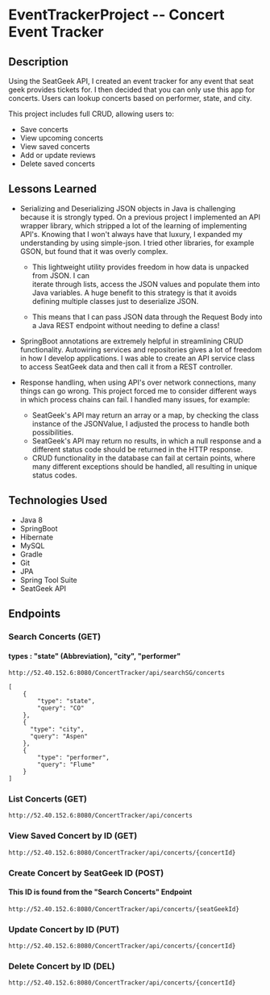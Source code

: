 # EventTrackerProject -- Concert Event Tracker

## Description

Using the SeatGeek API, I created an event tracker for any event that seat geek
provides tickets for. I then decided that you can only use this app for concerts.
Users can lookup concerts based on performer, state, and city.

This project includes full CRUD, allowing users to:

  - Save concerts
  - View upcoming concerts
  - View saved concerts
  - Add or update reviews
  - Delete saved concerts

## Lessons Learned

* Serializing and Deserializing JSON objects in Java is challenging because it is strongly typed.
On a previous project I implemented an API wrapper library, which stripped a lot of the learning
of implementing API's. Knowing that I won't always have that luxury, I expanded my understanding by using simple-json.
I tried other libraries, for example GSON, but found that it was overly complex.
  - This lightweight utility provides freedom in how data is unpacked from JSON. I can  
iterate through lists, access the JSON values and populate them into Java variables.
A huge benefit to this strategy is that it avoids defining multiple classes just to deserialize JSON.

  - This means that I can pass JSON data through the Request Body into a Java REST endpoint
without needing to define a class!


* SpringBoot annotations are extremely helpful in streamlining CRUD functionality.
Autowiring services and repositories gives a lot of freedom in how I develop applications.
I was able to create an API service class to access SeatGeek data and then call it from
a REST controller.


* Response handling, when using API's over network connections, many things can go wrong.
This project forced me to consider different ways in which process chains can fail.
I handled many issues, for example:
  - SeatGeek's API may return an array or a map, by checking the class instance of the
  JSONValue, I adjusted the process to handle both possibilities.
  - SeatGeek's API may return no results, in which a null response and a different status code
  should be returned in the HTTP response.
  - CRUD functionality in the database can fail at certain points, where many different exceptions
  should be handled, all resulting in unique status codes.

## Technologies Used

  - Java 8
  - SpringBoot
  - Hibernate
  - MySQL
  - Gradle
  - Git
  - JPA
  - Spring Tool Suite
  - SeatGeek API


## Endpoints

### Search Concerts (GET)

#### types : "state" (Abbreviation), "city", "performer"

`http://52.40.152.6:8080/ConcertTracker/api/searchSG/concerts`

```
[
    {
        "type": "state",
        "query": "CO"
    },
    {
      "type": "city",
      "query": "Aspen"
    },
    {
        "type": "performer",
        "query": "Flume"
    }
]
```


### List Concerts (GET)

`http://52.40.152.6:8080/ConcertTracker/api/concerts`


### View Saved Concert by ID (GET)

`http://52.40.152.6:8080/ConcertTracker/api/concerts/{concertId}`


### Create Concert by SeatGeek ID (POST)

#### This ID is found from the "Search Concerts" Endpoint

`http://52.40.152.6:8080/ConcertTracker/api/concerts/{seatGeekId}`


### Update Concert by ID (PUT)

`http://52.40.152.6:8080/ConcertTracker/api/concerts/{concertId}`


### Delete Concert by ID (DEL)

`http://52.40.152.6:8080/ConcertTracker/api/concerts/{concertId}`
